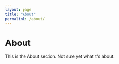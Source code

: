 ```yaml
---
layout: page
title: "About"
permalink: /about/
---
```


# About
This is the About section. Not sure yet what it's about.
